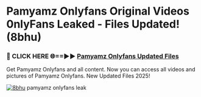 # Pamyamz Onlyfans Original Videos 0nlyFans Leaked - Files Updated! (8bhu)

<h3>🔴 CLICK HERE 🌐==►► <a href="https://tinyurl.com/x26r9saj" rel="nofollow">Pamyamz Onlyfans Updated Files</a></h3>

Get Pamyamz Onlyfans and all content. Now you can access all videos and pictures of Pamyamz Onlyfans. New Updated Files 2025!

[![8bhu](https://i.imgur.com/LkgZPqh.gif)](https://tinyurl.com/x26r9saj)
pamyamz onlyfans leak